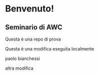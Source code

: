 # Benvenuto!
## Seminario di AWC
Questa è una repo di prova

Questa è una modifica eseguita localmente

paolo bianchessi

altra modifica
